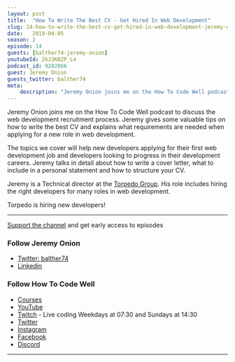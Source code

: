 ```yaml
---
layout: post
title:  "How To Write The Best CV - Get Hired In Web Development"
slug: 14-how-to-write-the-best-cv-get-hired-in-web-development-jeremy-onion
date:   2019-04-05
season: 2
episode: 14
guests: [balther74-jeremy-onion]
youtubeId: 2kJ3KBZP_L4
podcast_id: 9282866
guest: Jeremy Onion
guests_twitter: balther74
meta:
    description: "Jeremy Onion joins me on the How To Code Well podcast to discuss the web development recruitment process"
---
```


Jeremy Onion joins me on the How To Code Well podcast to discuss the web development recruitment process. Jeremy gives some valuable tips on how to write the best CV and explains what requirements are needed when applying for a new role in web development.

The topics we cover will help new developers applying for their first web development job and developers looking to progress in their development careers.  Jeremy talks in detail about how to write a cover letter, what to include in a personal statement and how to structure your CV.

Jeremy is a Technical director at the [Torpedo Group](https://torpedogroup.com). His role includes hiring the right developers for many roles in web development.

Torpedo is hiring new developers!

-------------------------------

[Support the channel](https://www.patreon.com/howToCodeWell) and get early access to episodes



### Follow Jeremy Onion
- [Twitter: balther74](https://twitter.com/balther74)
- [Linkedin](https://www.linkedin.com/in/balther74/)

### Follow How To Code Well
- [Courses](http://howtocodewell.net)
- [YouTube](http://youtube.com/howtocodewell)
- [Twitch](http://twitch.tv/howtocodewell) - Live coding Weekdays at 07:30 and Sundays at 14:30
- [Twitter](https://twitter.com/howtocodewell)
- [Instagram](http://instagram.com/howtocodewell/)
- [Facebook](http://facebook.com/howtocodewell/)
- [Discord](http://howtocodewell.net/discord)

-------------------------------
